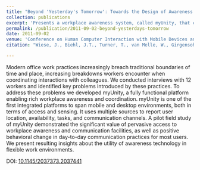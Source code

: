 ```yaml
---
title: "Beyond 'Yesterday's Tomorrow': Towards the Design of Awareness Technologies for the Contemporary Worker"
collection: publications
excerpt: 'Presents a workplace awareness system, called myUnity, that combines information from a variety of sensors to calculate and easy to understand and disseminate status of presence.  An evaluation of the system deployed in a workplace show important changes in workplace communication behavior.'
permalink: /publication/2011-09-02-beyond-yesterdays-tomorrow
date: 2011-09-02
venue: 'Conference on Human Computer Interaction with Mobile Devices and Services (MobileHCI)'
citation: "Wiese, J., Biehl, J.T., Turner, T., van Melle, W., Girgensohn, A. 2011. &quot;Beyond 'Yesterday's Tomorrow': Towards the Design of Awareness Technologies for the Contemporary Worker.&quot; <i>In Proceedings of the 13th International Conference on Human Computer Interaction with Mobile Devices and Services (MobileHCI '11)</i>. ACM, New York, NY, USA, pp. 455-464."

---
```

Modern office work practices increasingly breach traditional boundaries of time and place, increasing breakdowns workers encounter when coordinating interactions with colleagues. We conducted interviews with 12 workers and identified key problems introduced by these practices. To address these problems we developed myUnity, a fully functional platform enabling rich workplace awareness and coordination. myUnity is one of the first integrated platforms to span mobile and desktop environments, both in terms of access and sensing. It uses multiple sources to report user location, availability, tasks, and communication channels. A pilot field study of myUnity demonstrated the significant value of pervasive access to workplace awareness and communication facilities, as well as positive behavioral change in day-to-day communication practices for most users. We present resulting insights about the utility of awareness technology in flexible work environments.

DOI: [10.1145/2037373.2037441](https://doi.org/10.1145/2037373.2037441)

